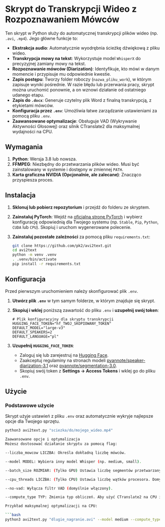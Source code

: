 # Skrypt do Transkrypcji Wideo z Rozpoznawaniem Mówców

Ten skrypt w Python służy do automatycznej transkrypcji plików wideo (np. `.avi`, `.mp4`). Jego główne funkcje to:

-   **Ekstrakcja audio**: Automatycznie wyodrębnia ścieżkę dźwiękową z pliku wideo.
-   **Transkrypcja mowy na tekst**: Wykorzystuje model `WhisperX` do precyzyjnej zamiany mowy na tekst.
-   **Rozpoznawanie mówców (Diarization)**: Identyfikuje, kto mówi w danym momencie i przypisuje mu odpowiednie kwestie.
-   **Zapis postępu**: Tworzy folder roboczy (`nazwa_pliku_work`), w którym zapisuje wyniki pośrednie. W razie błędu lub przerwania pracy, skrypt można uruchomić ponownie, a on wznowi działanie od ostatniego udanego etapu.
-   **Zapis do `.docx`**: Generuje czytelny plik Word z finalną transkrypcją, z etykietami mówców.
-   **Konfiguracja przez `.env`**: Umożliwia łatwe zarządzanie ustawieniami za pomocą pliku `.env`.
-   **Zaawansowane optymalizacje**: Obsługuje VAD (Wykrywanie Aktywności Głosowej) oraz silnik CTranslate2 dla maksymalnej wydajności na CPU.

## Wymagania

1.  **Python**: Wersja 3.8 lub nowsza.
2.  **FFMPEG**: Niezbędny do przetwarzania plików wideo. Musi być zainstalowany w systemie i dostępny w zmiennej `PATH`.
3.  **Karta graficzna NVIDIA (Opcjonalnie, ale zalecane)**: Znacząco przyspiesza proces.

## Instalacja

1.  **Sklonuj lub pobierz repozytorium** i przejdź do folderu ze skryptem.

2.  **Zainstaluj PyTorch**: Wejdź na [oficjalną stronę PyTorch](https://pytorch.org/get-started/locally/) i wybierz konfigurację odpowiednią dla Twojego systemu (np. `Stable`, `Pip`, `Python`, `CUDA` lub `CPU`). Skopiuj i uruchom wygenerowane polecenie.

3.  **Zainstaluj pozostałe zależności** za pomocą pliku `requirements.txt`:
    ```bash
    git clone https://github.com/pk2/avi2text.git
    cd avi2text
    python -m venv .venv
    . .venv/bin/activate
    pip install -r requirements.txt
    ```

## Konfiguracja

Przed pierwszym uruchomieniem należy skonfigurować plik `.env`.

1.  **Utwórz plik `.env`** w tym samym folderze, w którym znajduje się skrypt.

2.  **Skopiuj i wklej** poniższą zawartość do pliku `.env` i **uzupełnij swój token**:
    ```
    # Plik konfiguracyjny dla skryptu transkrypcji
    HUGGING_FACE_TOKEN="hf_TWOJ_SKOPIOWANY_TOKEN"
    DEFAULT_MODEL="large-v3"
    DEFAULT_SPEAKERS=2
    DEFAULT_LANGUAGE="pl"
    ```

3.  **Uzupełnij `HUGGING_FACE_TOKEN`**:
    -   Zaloguj się lub zarejestruj na [Hugging Face](https://huggingface.co/).
    -   Zaakceptuj regulaminy na stronach modeli [pyannote/speaker-diarization-3.1](https://huggingface.co/pyannote/speaker-diarization-3.1) oraz [pyannote/segmentation-3.0](https://huggingface.co/pyannote/segmentation-3.0).
    -   Skopiuj swój token z **Settings -> Access Tokens** i wklej go do pliku `.env`.

## Użycie

### Podstawowe użycie
Skrypt użyje ustawień z pliku `.env` oraz automatycznie wykryje najlepsze opcje dla Twojego sprzętu.
```bash
python3 avi2text.py "sciezka/do/mojego_wideo.mp4"

Zaawansowane opcje i optymalizacja
Możesz dostosować działanie skryptu za pomocą flag:

--liczba_mowcow LICZBA: Określa dokładną liczbę mówców.

--model MODEL: Wybiera inny model Whisper (np. medium, small).

--batch_size ROZMIAR: (Tylko GPU) Ustawia liczbę segmentów przetwarzanych naraz. Zwiększ (np. do 16, 32), jeśli masz GPU z dużą ilością VRAM.

--cpu_threads LICZBA: (Tylko CPU) Ustawia liczbę wątków procesora. Domyślnie używa wszystkich dostępnych.

--no-vad: Wyłącza filtr VAD (domyślnie włączony).

--compute_type TYP: Zmienia typ obliczeń. Aby użyć CTranslate2 na CPU i uzyskać 4x przyspieszenie, użyj --compute_type int8.

Przykład maksymalnej optymalizacji na CPU:

```bash
python3 avi2text.py "dlugie_nagranie.avi" --model medium --compute_type int8
```

